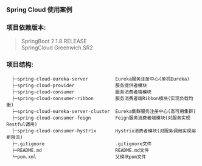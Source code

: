 ### Spring Cloud 使用案例

### 项目依赖版本:
> SpringBoot 2.1.8.RELEASE<br>
> SpringCloud Greenwich.SR2

### 项目结构:

```
  ├─spring-cloud-eureka-server          Eureka服务注册中心(单机Eureka)
  ├─spring-cloud-provider               服务提供者模块
  ├─spring-cloud-consumer               服务消费者端模块
  ├─spring-cloud-consumer-ribbon        服务消费者端Ribbon模块(实现负载均衡)
  ├─spring-cloud-eureka-server-cluster  Eureka集群服务注册中心(高可用集群)
  ├─spring-cloud-consumer-feign         Feign服务消费者端模块(对服务实现Restful调用)
  ├─spring-cloud-consumer-hystrix       Hystrix消费者模块(对服务调用实现熔断限流)
  ├─.gitignore                          .gitignore文件
  ├─README.md                           README.md文件
  └─pom.xml                             父模块pom文件
 ```
